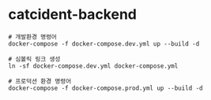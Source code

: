 # catcident-backend

```
# 개발환경 명령어
docker-compose -f docker-compose.dev.yml up --build -d

# 심볼릭 링크 생성
ln -sf docker-compose.dev.yml docker-compose.yml
```

```
# 프로덕션 환경 명령어
docker-compose -f docker-compose.prod.yml up --build -d
```